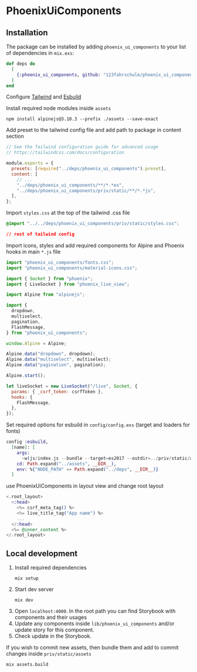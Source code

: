 # PhoenixUiComponents

## Installation

The package can be installed by adding `phoenix_ui_components` to your list of dependencies in `mix.exs`:

```elixir
def deps do
  [
    {:phoenix_ui_components, github: "123fahrschule/phoenix_ui_components", tag: "1.5.0"}
  ]
end
```

Configure [Tailwind](https://github.com/phoenixframework/tailwind) and [Esbuild](https://github.com/phoenixframework/esbuild)

Install required node modules inside `assets`

```term
npm install alpinejs@3.10.3 --prefix ./assets --save-exact
```

Add preset to the tailwind config file and add path to package in content section

```js
// See the Tailwind configuration guide for advanced usage
// https://tailwindcss.com/docs/configuration

module.exports = {
  presets: [require("../deps/phoenix_ui_components").preset],
  content: [
    // ...
    "../deps/phoenix_ui_components/**/*.*ex",
    "../deps/phoenix_ui_components/priv/static/**/*.*js",
  ],
};
```

Import `styles.css` at the top of the tailwind .css file

```css
@import "../../deps/phoenix_ui_components/priv/static/styles.css";

// rest of tailwind config
```

Import icons, styles and add required components for Alpine and Phoenix hooks in main `*.js` file

```js
import "phoenix_ui_components/fonts.css";
import "phoenix_ui_components/material-icons.css";

import { Socket } from "phoenix";
import { LiveSocket } from "phoenix_live_view";

import Alpine from "alpinejs";

import {
  dropdown,
  multiselect,
  pagination,
  FlashMessage,
} from "phoenix_ui_components";

window.Alpine = Alpine;

Alpine.data("dropdown", dropdown);
Alpine.data("multiselect", multiselect);
Alpine.data("pagination", pagination);

Alpine.start();

let liveSocket = new LiveSocket("/live", Socket, {
  params: { _csrf_token: csrfToken },
  hooks: {
    FlashMessage,
  },
});
```

Set required options for esbuild in `config/config.exs` (target and loaders for fonts)

```elixir
config :esbuild,
  [name]: [
    args:
      ~w(js/index.js --bundle --target=es2017 --outdir=../priv/static/assets --loader:.woff=file --loader:.woff2=file),
    cd: Path.expand("../assets", __DIR__),
    env: %{"NODE_PATH" => Path.expand("../deps", __DIR__)}
  ]

```

use PhoenixUiComponents in layout view and change root layout

```heex
<.root_layout>
  <:head>
    <%= csrf_meta_tag() %>
    <%= live_title_tag("App name") %>
    ...
  </:head>
  <%= @inner_content %>
</.root_layout>

```

## Local development

1. Install required dependencies
   ```term
   mix setup
   ```
1. Start dev server
   ```term
   mix dev
   ```
1. Open `localhost:4000`. In the root path you can find Storybook with components and their usages
1. Update any components inside `lib/phoenix_ui_components` and/or update story for this component.
1. Check update in the Storybook.

If you wish to commit new assets, then bundle them and add to commit changes inside `priv/static/assets`

```term
mix assets.build
```
